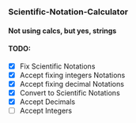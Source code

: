 ### Scientific-Notation-Calculator
#### Not using calcs, but yes, strings

#### TODO:
- [X] Fix Scientific Notations
- [X] Accept fixing integers Notations
- [X] Accept fixing decimal Notations
- [X] Convert to Scientific Notations
- [X] Accept Decimals
- [ ] Accept Integers
